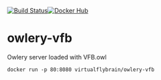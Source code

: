 [![Build Status](https://travis-ci.org/VirtualFlyBrain/owlery-vfb.svg?branch=edge)](https://travis-ci.org/VirtualFlyBrain/owlery-vfb)[![Docker Hub](https://www.shippable.com/assets/images/logos/docker-hub.jpg)](https://hub.docker.com/r/virtualflybrain/owlery-vfb/)

# owlery-vfb
Owlery server loaded with VFB.owl  

```
docker run -p 80:8080 virtualflybrain/owlery-vfb
```

